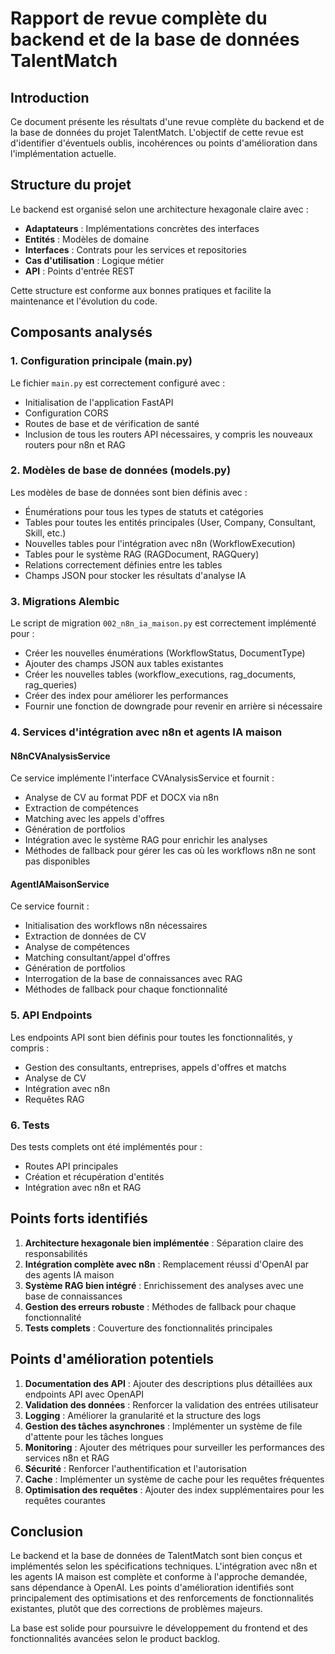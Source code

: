# Rapport de revue complète du backend et de la base de données TalentMatch

## Introduction

Ce document présente les résultats d'une revue complète du backend et de la base de données du projet TalentMatch. L'objectif de cette revue est d'identifier d'éventuels oublis, incohérences ou points d'amélioration dans l'implémentation actuelle.

## Structure du projet

Le backend est organisé selon une architecture hexagonale claire avec :
- **Adaptateurs** : Implémentations concrètes des interfaces
- **Entités** : Modèles de domaine
- **Interfaces** : Contrats pour les services et repositories
- **Cas d'utilisation** : Logique métier
- **API** : Points d'entrée REST

Cette structure est conforme aux bonnes pratiques et facilite la maintenance et l'évolution du code.

## Composants analysés

### 1. Configuration principale (main.py)

Le fichier `main.py` est correctement configuré avec :
- Initialisation de l'application FastAPI
- Configuration CORS
- Routes de base et de vérification de santé
- Inclusion de tous les routers API nécessaires, y compris les nouveaux routers pour n8n et RAG

### 2. Modèles de base de données (models.py)

Les modèles de base de données sont bien définis avec :
- Énumérations pour tous les types de statuts et catégories
- Tables pour toutes les entités principales (User, Company, Consultant, Skill, etc.)
- Nouvelles tables pour l'intégration avec n8n (WorkflowExecution)
- Tables pour le système RAG (RAGDocument, RAGQuery)
- Relations correctement définies entre les tables
- Champs JSON pour stocker les résultats d'analyse IA

### 3. Migrations Alembic

Le script de migration `002_n8n_ia_maison.py` est correctement implémenté pour :
- Créer les nouvelles énumérations (WorkflowStatus, DocumentType)
- Ajouter des champs JSON aux tables existantes
- Créer les nouvelles tables (workflow_executions, rag_documents, rag_queries)
- Créer des index pour améliorer les performances
- Fournir une fonction de downgrade pour revenir en arrière si nécessaire

### 4. Services d'intégration avec n8n et agents IA maison

#### N8nCVAnalysisService

Ce service implémente l'interface CVAnalysisService et fournit :
- Analyse de CV au format PDF et DOCX via n8n
- Extraction de compétences
- Matching avec les appels d'offres
- Génération de portfolios
- Intégration avec le système RAG pour enrichir les analyses
- Méthodes de fallback pour gérer les cas où les workflows n8n ne sont pas disponibles

#### AgentIAMaisonService

Ce service fournit :
- Initialisation des workflows n8n nécessaires
- Extraction de données de CV
- Analyse de compétences
- Matching consultant/appel d'offres
- Génération de portfolios
- Interrogation de la base de connaissances avec RAG
- Méthodes de fallback pour chaque fonctionnalité

### 5. API Endpoints

Les endpoints API sont bien définis pour toutes les fonctionnalités, y compris :
- Gestion des consultants, entreprises, appels d'offres et matchs
- Analyse de CV
- Intégration avec n8n
- Requêtes RAG

### 6. Tests

Des tests complets ont été implémentés pour :
- Routes API principales
- Création et récupération d'entités
- Intégration avec n8n et RAG

## Points forts identifiés

1. **Architecture hexagonale bien implémentée** : Séparation claire des responsabilités
2. **Intégration complète avec n8n** : Remplacement réussi d'OpenAI par des agents IA maison
3. **Système RAG bien intégré** : Enrichissement des analyses avec une base de connaissances
4. **Gestion des erreurs robuste** : Méthodes de fallback pour chaque fonctionnalité
5. **Tests complets** : Couverture des fonctionnalités principales

## Points d'amélioration potentiels

1. **Documentation des API** : Ajouter des descriptions plus détaillées aux endpoints API avec OpenAPI
2. **Validation des données** : Renforcer la validation des entrées utilisateur
3. **Logging** : Améliorer la granularité et la structure des logs
4. **Gestion des tâches asynchrones** : Implémenter un système de file d'attente pour les tâches longues
5. **Monitoring** : Ajouter des métriques pour surveiller les performances des services n8n et RAG
6. **Sécurité** : Renforcer l'authentification et l'autorisation
7. **Cache** : Implémenter un système de cache pour les requêtes fréquentes
8. **Optimisation des requêtes** : Ajouter des index supplémentaires pour les requêtes courantes

## Conclusion

Le backend et la base de données de TalentMatch sont bien conçus et implémentés selon les spécifications techniques. L'intégration avec n8n et les agents IA maison est complète et conforme à l'approche demandée, sans dépendance à OpenAI. Les points d'amélioration identifiés sont principalement des optimisations et des renforcements de fonctionnalités existantes, plutôt que des corrections de problèmes majeurs.

La base est solide pour poursuivre le développement du frontend et des fonctionnalités avancées selon le product backlog.
